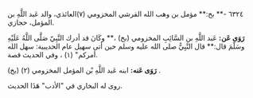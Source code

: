 ٦٣٢٤ -** بخ:** مؤمل بن وهب الله القرشي المخزومي (٧)العائذي، والد عَبد اللَّهِ بن المؤمل، حجازي.

**رَوَى عَن:** عَبد اللَّهِ بن السَّائِبِ المخزومي (بخ) ،** وكَانَ قد أدرك النَّبِيّ صَلَّى اللَّهُ عَلَيْهِ وسَلَّمَ قال:** قال النَّبِيُّ صلى الله عليه وسلم حين أتى سهيل عام الحديبية: سهل الله أمركم" (١) ، وفي الحديث قصة.

**رَوَى عَنه:** ابنه عَبد اللَّهِ بْن المؤمل المخزومي (٢) (بخ) .

روى له البخاري في "الأدب" هَذَا الحديث.